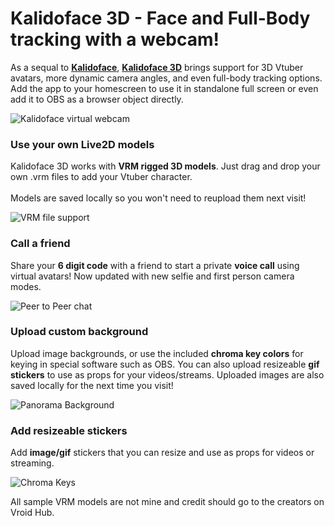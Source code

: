# Kalidoface 3D - Face and Full-Body tracking with a webcam!

As a sequal to <a href='https://kalidoface.com' target='_blank'><b>Kalidoface</b></a>, <a href='https://3d.kalidoface.com' target='_blank'><b>Kalidoface 3D</b></a> brings support for 3D Vtuber avatars, more dynamic camera angles, and even full-body tracking options. Add the app to your homescreen to use it in standalone full screen or even add it to OBS as a browser object directly.

![Kalidoface virtual webcam](https://cdn.glitch.com/29e07830-2317-4b15-a044-135e73c7f840%2Fezgif-3-9768a365c39e.gif?v=1626110320496)

### Use your own Live2D models

Kalidoface 3D works with <b>VRM rigged 3D models</b>. Just drag and drop your own .vrm files to add your Vtuber character.<br><br>Models are saved locally so you won't need to reupload them next visit!

![VRM file support](https://cdn.glitch.com/29e07830-2317-4b15-a044-135e73c7f840%2FIMG_1390.GIF?v=1626108548222)


### Call a friend

Share your <b>6 digit code</b> with a friend to start a private <b>voice call</b> using virtual avatars! Now updated with new selfie and first person camera modes.

![Peer to Peer chat](https://cdn.glitch.com/29e07830-2317-4b15-a044-135e73c7f840%2FIMG_1392.GIF)


### Upload custom background

Upload image backgrounds, or use the included <b>chroma key colors</b> for keying in special software such as OBS. You can also upload resizeable <b>gif stickers</b> to use as props for your videos/streams. Uploaded images are also saved locally for the next time you visit!

![Panorama Background](https://cdn.glitch.com/29e07830-2317-4b15-a044-135e73c7f840%2FIMG_1391.GIF?v=1626108547668)


### Add resizeable stickers

Add <b>image/gif</b> stickers that you can resize and use as props for videos or streaming.

![Chroma Keys](https://cdn.glitch.com/29e07830-2317-4b15-a044-135e73c7f840%2FIMG_1389.GIF?v=1626108547406)



All sample VRM models are not mine and credit should go to the creators on Vroid Hub.

